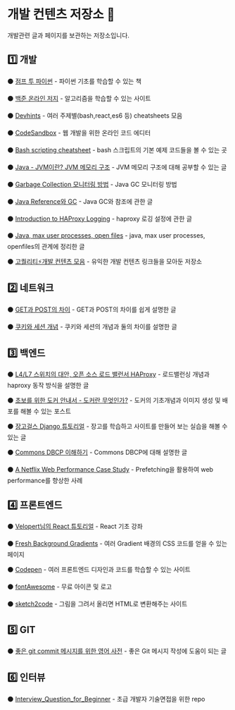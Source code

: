 # 개발 컨텐츠 저장소 💾

개발관련 글과 페이지를 보관하는 저장소입니다.

## 1️⃣ 개발

⚫️ [점프 투 파이썬](https://wikidocs.net/book/1) - 파이썬 기초를 학습할 수 있는 책

⚫️ [백준 온라인 저지](https://www.acmicpc.net/) - 알고리즘을 학습할 수 있는 사이트

⚫️ [Devhints](https://devhints.io/) - 여러 주제별(bash,react,es6 등) cheatsheets 모음

⚫️ [CodeSandbox](https://codesandbox.io) - 웹 개발을 위한 온라인 코드 에디터

⚫️ [Bash scripting cheatsheet](https://devhints.io/bash.html) - bash 스크립트의 기본 예제 코드들을 볼 수 있는 곳

⚫️ [Java - JVM이란? JVM 메모리 구조](https://coding-start.tistory.com/205) - JVM 메모리 구조에 대해 공부할 수 있는 글

⚫️ [Garbage Collection 모니터링 방법](https://d2.naver.com/helloworld/6043) - Java GC 모니터링 방법

⚫️ [Java Reference와 GC](https://d2.naver.com/helloworld/329631) - Java GC와 참조에 관한 글

⚫️ [Introduction to HAProxy Logging](https://www.haproxy.com/blog/introduction-to-haproxy-logging/) - haproxy 로깅 설정에 관한 글

⚫️ [Java, max user processes, open files](http://woowabros.github.io/experience/2018/04/17/linux-maxuserprocess-openfiles.html) - java, max user processes, openfiles의 관계에 정리한 글

⚫️ [고퀄리티⚡개발 컨텐츠 모음](https://github.com/Integerous/goQuality-dev-contents) - 유익한 개발 컨텐츠 링크들을 모아둔 저장소

## 2️⃣ 네트워크

⚫️ [GET과 POST의 차이](https://blog.outsider.ne.kr/312#footnote_312_1) - GET과 POST의 차이를 쉽게 설명한 글

⚫️ [쿠키와 세션 개념](https://interconnection.tistory.com/m/74) - 쿠키와 세션의 개념과 둘의 차이를 설명한 글

## 3️⃣ 백엔드

⚫️ [L4/L7 스위치의 대안, 오픈 소스 로드 밸런서 HAProxy](https://d2.naver.com/helloworld/284659) - 로드밸런싱 개념과 haproxy 동작 방식을 설명한 글

⚫️ [초보를 위한 도커 안내서 - 도커란 무엇인가?](https://subicura.com/2017/01/19/docker-guide-for-beginners-1.html) - 도커의 기초개념과 이미지 생성 및 배포를 해볼 수 있는 포스트

⚫️ [장고걸스 Django 튜토리얼](https://tutorial.djangogirls.org/ko/) - 장고를 학습하고 사이트를 만들어 보는 실습을 해볼 수 있는 글

⚫️ [Commons DBCP 이해하기](https://d2.naver.com/helloworld/5102792) - Commons DBCP에 대해 설명한 글

⚫️ [A Netflix Web Performance Case Study](https://medium.com/dev-channel/a-netflix-web-performance-case-study-c0bcde26a9d9) - Prefetching을 활용하여 web performance를 향상한 사례

## 4️⃣ 프론트엔드

⚫️ [Velopert님의 React 튜토리얼](https://velopert.com/reactjs-tutorials) - React 기초 강좌

⚫️ [Fresh Background Gradients](https://webgradients.com) - 여러 Gradient 배경의 CSS 코드를 얻을 수 있는 페이지

⚫️ [Codepen](https://codepen.io/) - 여러 프론트엔드 디자인과 코드를 학습할 수 있는 사이트

⚫️ [fontAwesome](https://fontawesome.com/) - 무료 아이콘 및 로고

⚫️ [sketch2code](https://sketch2code.azurewebsites.net/) - 그림을 그려서 올리면 HTML로 변환해주는 사이트

## 5️⃣ GIT

⚫️ [좋은 git commit 메시지를 위한 영어 사전](https://blog.ull.im/engineering/2019/03/10/logs-on-git.html) - 좋은 Git 메시지 작성에 도움이 되는 글

## 6️⃣ 인터뷰

⚫️ [Interview_Question_for_Beginner](https://github.com/JaeYeopHan/Interview_Question_for_Beginner) - 초급 개발자 기술면접을 위한 repo
